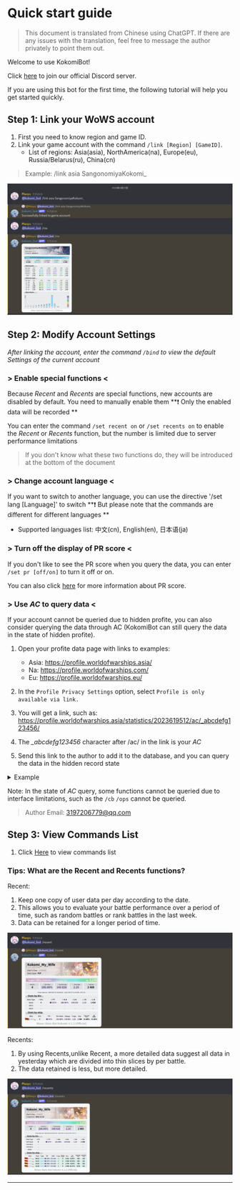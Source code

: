 # Quick start guide

> This document is translated from Chinese using ChatGPT. If there are any issues with the translation, feel free to message the author privately to point them out.

Welcome to use KokomiBot! 

Click [here](https://discord.gg/n5swUvFRfr) to join our official Discord server.

If you are using this bot for the first time, the following tutorial will help you get started quickly.

## Step 1: Link your WoWS account

1. First you need to know region and game ID.
2. Link your game account with the command `/link [Region] [GameID]`.
    - List of regions: Asia(asia), NorthAmerica(na), Europe(eu), Russia/Belarus(ru), China(cn)

> Example: /link asia SangonomiyaKokomi_

![](https://github.com/SangonomiyaKoko/Kokomibot_docs/blob/main/docs/en/link_account.png)


## Step 2: Modify Account Settings

*After linking the account, enter the command `/bind` to view the default Settings of the current account*

### > Enable special functions <

Because *Recent* and *Recents* are special functions, new accounts are disabled by default. You need to manually enable them **❗ Only the enabled data will be recorded **

You can enter the command `/set recent on` or `/set recents on` to enable the *Recent* or *Recents* function, but the number is limited due to server performance limitations

> If you don't know what these two functions do, they will be introduced at the bottom of the document

### > Change account language <

If you want to switch to another language, you can use the directive '/set lang [Language]' to switch **❗ But please note that the commands are different for different languages **
- Supported languages list: 中文(cn), English(en), 日本语(ja)

### > Turn off the display of PR score <

If you don't like to see the PR score when you query the data, you can enter `/set pr [off/on]` to turn it off or on. 

You can also click [here](https://asia.wows-numbers.com/personal/rating) for more information about PR score.

### > Use *AC* to query data <

If your account cannot be queried due to hidden profite, you can also consider querying the data through AC (KokomiBot can still query the data in the state of hidden profite).

1. Open your profite data page with links to examples:
    - Asia: https://profile.worldofwarships.asia/
    - Na: https://profile.worldofwarships.com/
    - Eu: https://profile.worldofwarships.eu/

2. In the `Profile Privacy Settings` option, select `Profile is only available via link.`

3. You will get a link, such as: 
https://profile.worldofwarships.asia/statistics/2023619512/ac/_abcdefg123456/

4. The *_abcdefg123456* character after /ac/ in the link is your *AC*

5. Send this link to the author to add it to the database, and you can query the data in the hidden record state

<details>
<summary>Example</summary>

![](https://github.com/SangonomiyaKoko/Kokomibot_docs/blob/main/docs/en/ac_1.png)

![](https://github.com/SangonomiyaKoko/Kokomibot_docs/blob/main/docs/en/ac_2.png)

</details>

Note: In the state of *AC* query, some functions cannot be queried due to interface limitations, such as the `/cb` `/ops` cannot be queried.

> Author Email: 3197206779@qq.com

## Step 3: View Commands List

1. Click [Here](https://github.com/SangonomiyaKoko/Kokomibot_docs/blob/main/docs/en/commands_list.md) to view commands list


### Tips: What are the Recent and Recents functions?
Recent: 
1. Keep one copy of user data per day according to the date. 
2. This allows you to evaluate your battle performance over a period of time, such as random battles or rank battles in the last week. 
3. Data can be retained for a longer period of time.

![](https://github.com/SangonomiyaKoko/Kokomibot_docs/blob/main/docs/en/recent.png)

Recents: 
1. By using Recents,unlike Recent, a more detailed data suggest all data in yesterday which are divided into thin slices by per battle.
2. The data retained is less, but more detailed.

![](https://github.com/SangonomiyaKoko/Kokomibot_docs/blob/main/docs/en/recents.png)

---
